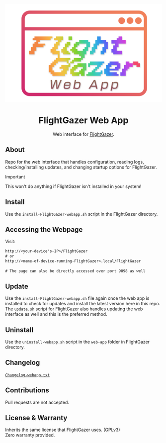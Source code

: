 <!-- Title -->
<div align="center">
    <a href="https://github.com/WeegeeNumbuh1/FlightGazer-webapp">
    <img src="static/FlightGazer-logo_webapp.png" alt="Logo">
    </a>
    <h1 align="center">FlightGazer Web App</h1>
    Web interface for <a href="https://github.com/WeegeeNumbuh1/FlightGazer">FlightGazer</a>.
</div>
<!-- end title section -->

## About
Repo for the web interface that handles configuration, reading logs, checking/installing updates, and changing startup options for FlightGazer.

> [!IMPORTANT]
> This won't do anything if FlightGazer isn't installed in your system!

## Install
Use the `install-FlightGazer-webapp.sh` script in the FlightGazer directory.

## Accessing the Webpage
Visit:
```
http://<your-device's-IP>/FlightGazer
# or
http://<name-of-device-running-FlightGazer>.local/FlightGazer

# The page can also be directly accessed over port 9898 as well
```

## Update
Use the `install-FlightGazer-webapp.sh` file again once the web app is installed to check for updates and install the latest version here in this repo.<br>
The `update.sh` script for FlightGazer also handles updating the web interface as well and this is the preferred method.

## Uninstall
Use the `uninstall-webapp.sh` script in the `web-app` folder in FlightGazer directory.

## Changelog
[`Changelog-webapp.txt`](/web-app/Changelog-webapp.txt)

## Contributions
Pull requests are not accepted.

## License & Warranty
Inherits the same license that FlightGazer uses. (GPLv3)<br>
Zero warranty provided.